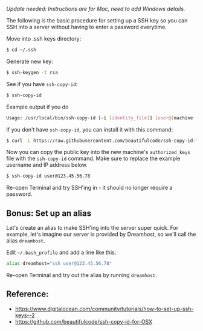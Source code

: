 *Update needed: Instructions are for Mac, need to add Windows details.*

The following is the basic procedure for setting up a SSH key so you can SSH into a server without having to enter a password everytime.

Move into .ssh keys directory:

```bash
$ cd ~/.ssh
```

Generate new key:

```bash
$ ssh-keygen -t rsa
```

See if you have `ssh-copy-id`:

```bash
$ ssh-copy-id
```

Example output if you do
```bash
Usage: /usr/local/bin/ssh-copy-id [-i [identity_file]] [user@]machine
```

If you don't have `ssh-copy-id`, you can install it with this command:

```bash
$ curl -L https://raw.githubusercontent.com/beautifulcode/ssh-copy-id-for-OSX/master/install.sh | sh
```

Now you can copy the public key into the new machine's `authorized_keys` file with the `ssh-copy-id` command. Make sure to replace the example username and IP address below.

```bash
$ ssh-copy-id user@123.45.56.78
```

Re-open Terminal and try SSH'ing in - it should no longer require a password.


## Bonus: Set up an alias

Let's create an alias to make SSH'ing into the server super quick. For example, let's imagine our server is provided by Dreamhost, so we'll call the alias `dreamhost`.

Edit `~/.bash_profile` and add a line like this:

```bash
alias dreamhost="ssh user@123.45.56.78"
```

Re-open Terminal and try out the alias by running `dreamhost`.


## Reference:
+ <https://www.digitalocean.com/community/tutorials/how-to-set-up-ssh-keys--2>
+ <https://github.com/beautifulcode/ssh-copy-id-for-OSX>